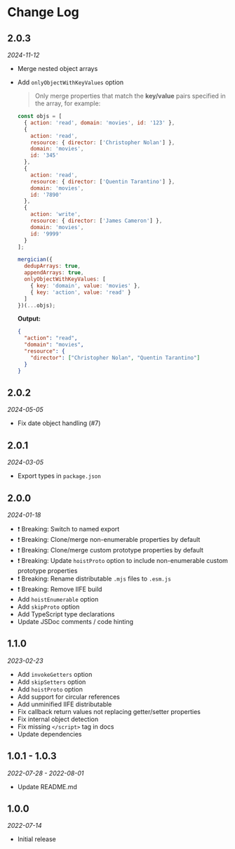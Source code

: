 # Change Log

## 2.0.3

_2024-11-12_

- Merge nested object arrays
- Add `onlyObjectWithKeyValues` option

  > Only merge properties that match the **key/value** pairs specified in the array, for example:

  ```js
  const objs = [
    { action: 'read', domain: 'movies', id: '123' },
    {
      action: 'read',
      resource: { director: ['Christopher Nolan'] },
      domain: 'movies',
      id: '345'
    },
    {
      action: 'read',
      resource: { director: ['Quentin Tarantino'] },
      domain: 'movies',
      id: '7890'
    },
    {
      action: 'write',
      resource: { director: ['James Cameron'] },
      domain: 'movies',
      id: '9999'
    }
  ];

  mergician({
    dedupArrays: true,
    appendArrays: true,
    onlyObjectWithKeyValues: [
      { key: 'domain', value: 'movies' },
      { key: 'action', value: 'read' }
    ]
  })(...objs);
  ```

  **Output:**

  ```json
  {
    "action": "read",
    "domain": "movies",
    "resource": {
      "director": ["Christopher Nolan", "Quentin Tarantino"]
    }
  }
  ```

## 2.0.2

_2024-05-05_

- Fix date object handling (#7)

## 2.0.1

_2024-03-05_

- Export types in `package.json`

## 2.0.0

_2024-01-18_

- ❗️ Breaking: Switch to named export
- ❗️ Breaking: Clone/merge non-enumerable properties by default
- ❗️ Breaking: Clone/merge custom prototype properties by default
- ❗️ Breaking: Update `hoistProto` option to include non-enumerable custom prototype properties
- ❗️ Breaking: Rename distributable `.mjs` files to `.esm.js`
- ❗️ Breaking: Remove IIFE build
- Add `hoistEnumerable` option
- Add `skipProto` option
- Add TypeScript type declarations
- Update JSDoc comments / code hinting

## 1.1.0

_2023-02-23_

- Add `invokeGetters` option
- Add `skipSetters` option
- Add `hoistProto` option
- Add support for circular references
- Add unminified IIFE distributable
- Fix callback return values not replacing getter/setter properties
- Fix internal object detection
- Fix missing `</script>` tag in docs
- Update dependencies

## 1.0.1 - 1.0.3

_2022-07-28 - 2022-08-01_

- Update README.md

## 1.0.0

_2022-07-14_

- Initial release
